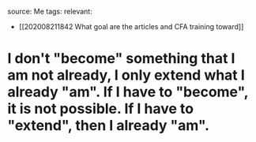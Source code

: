 source: Me
tags: 
relevant:
- [[202008211842 What goal are the articles and CFA training toward]]


# I don't "become" something that I am not already, I only extend what I already "am". If I have to "become", it is not possible. If I have to "extend", then I already "am".